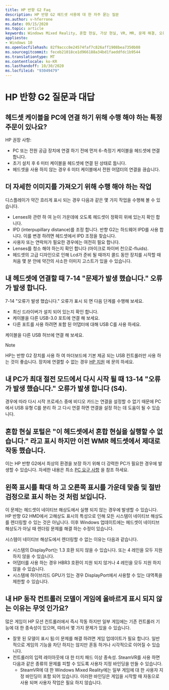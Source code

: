 ```yaml
---
title: HP 반향 G2 Faq
description: HP 반향 G2 헤드셋 사용에 대 한 자주 묻는 질문
ms.author: v-hferrone
ms.date: 09/15/2020
ms.topic: article
keywords: Windows Mixed Reality, 혼합 현실, 가상 현실, VR, MR, 문제 해결, 오류, 도움말, 지원, 성능
appliesto:
- Windows 10
ms.openlocfilehash: 82f9accc8e24574faf7c826aff1908bea7350b08
ms.sourcegitcommit: feceb21018ce1d966188a34bd1faeddfdc1b9544
ms.translationtype: MT
ms.contentlocale: ko-KR
ms.lasthandoff: 10/30/2020
ms.locfileid: "93049479"
---
```

# <a name="hp-reverb-g2-frequently-asked-questions"></a>HP 반향 G2 질문과 대답

## <a name="is-there-a-specific-order-i-should-follow-to-connect-my-headset-cables-to-a-pc"></a>헤드셋 케이블을 PC에 연결 하기 위해 수행 해야 하는 특정 주문이 있나요?

HP 권장 사항:

- PC 또는 전원 공급 장치에 연결 하기 전에 먼저 6-측정기 케이블을 헤드셋에 연결 합니다.
- 초기 설치 후 6 미터 케이블을 헤드셋에 연결 된 상태로 둡니다.
- 헤드셋을 사용 하지 않는 경우 6 미터 케이블에서 전원 어댑터의 연결을 끊습니다.

## <a name="what-should-i-do-to-get-a-crisper-image"></a>더 자세한 이미지를 가져오기 위해 수행 해야 하는 작업

디스플레이가 약간 흐리게 표시 되는 경우 다음과 같은 몇 가지 작업을 수행해 볼 수 있습니다.

- Lenses와 관련 하 여 눈이 가운데에 오도록 헤드셋이 정확히 위에 있는지 확인 합니다.
- IPD (interpupillary distance)를 조정 합니다. 반향 G2는 하드웨어 IPD를 사용 합니다. 이를 변경 하려면 헤드셋에서 IPD 조정을 찾습니다.
- 사용자 또는 연락처가 필요한 경우에는 여전히 필요 합니다.
- Lenses를 청소 해야 하는지 확인 합니다 (마이크로 파이버 천으로-fluids).
- 헤드셋의 고급 디자인으로 인해 Lcd가 준비 될 때까지 콜드 동안 장치를 시작할 때 처음 몇 분 안에 약간의 사소한 이미지 고스트가 있을 수 있습니다.

## <a name="i-am-getting-a-7-14-something-went-wrong-error-when-i-plug-in-my-headset"></a>내 헤드셋에 연결할 때 7-14 "문제가 발생 했습니다." 오류가 발생 합니다.

7-14 "오류가 발생 했습니다." 오류가 표시 되 면 다음 단계를 수행해 보세요.

- 최신 드라이버가 설치 되어 있는지 확인 합니다.
- 케이블을 다른 USB-3.0 포트에 연결 해 보세요.
- 다른 포트를 사용 하려면 포함 된 어댑터에 대해 USB C를 사용 하세요.

케이블을 다른 USB 허브에 연결 해 보세요.  

> [!NOTE]
> HP는 반향 G2 장치를 사용 하 여 마더보드에 기본 제공 되는 USB 컨트롤러만 사용 하는 것이 좋습니다.
> 장치에 연결할 수 없는 경우 [HP 지원](https://support.hp.com/us-en) 에 문의 하세요.

## <a name="i-am-getting-a-13-14-something-went-wrong-error-when-my-pc-resumes-from-hibernate-s4"></a>내 PC가 최대 절전 모드에서 다시 시작 될 때 13-14 "오류가 발생 했습니다." 오류가 발생 합니다 (S4).

경우에 따라 다시 시작 프로세스 중에 비디오 카드는 연결을 설정할 수 없기 때문에 PC에서 USB 유형 C를 분리 하 고 다시 연결 하면 연결을 설정 하는 데 도움이 될 수 있습니다.

## <a name="the-mixed-reality-portal-says-cant-run-mixed-reality-on-this-headset-but-this-worked-fine-with-my-previous-wmr-headset"></a>혼합 현실 포털은 "이 헤드셋에서 혼합 현실을 실행할 수 없습니다." 라고 표시 하지만 이전 WMR 헤드셋에서 제대로 작동 했습니다.

이는 HP 반향 G2에서 최상의 환경을 보장 하기 위해 더 강력한 PC가 필요한 경우에 발생할 수 있습니다. 자세한 내용은 최소 [PC 요구 사항](windows-mixed-reality-minimum-pc-hardware-compatibility-guidelines.md) 을 참조 하세요.

## <a name="it-looks-like-my-left-display-is-stretched-and-the-right-display-is-off-centered-and-half-black"></a>왼쪽 표시를 확대 하 고 오른쪽 표시를 가운데 맞춤 및 절반 검정으로 표시 하는 것 처럼 보입니다.

이 문제는 헤드셋이 네이티브 해상도에서 실행 되지 않는 경우에 발생할 수 있습니다. HP 반향 G2 HMD에서 고해상도 표시의 특성으로 인해 모든 시스템이 네이티브 해상도를 렌더링할 수 있는 것은 아닙니다. 이후 Windows 업데이트에는 헤드셋이 네이티브 해상도가 아닐 때 렌더링 문제를 해결 하는 수정이 있습니다.

시스템이 네이티브 해상도에서 렌더링할 수 없는 이유는 다음과 같습니다.

- 시스템의 DisplayPort는 1.3 호환 되지 않을 수 있습니다. 또는 4 레인을 모두 지원 하지 않을 수 있습니다.
- 어댑터를 사용 하는 경우 HBR3 호환이 지원 되지 않거나 4 레인을 모두 지원 하지 않을 수 있습니다.
- 시스템에 하이브리드 GPU가 있는 경우 DisplayPort에서 사용할 수 있는 대역폭을 제한할 수 있습니다.

## <a name="why-are-my-hp-motion-controller-models-not-showing-up-correctly-in-a-game"></a>내 HP 동작 컨트롤러 모델이 게임에 올바르게 표시 되지 않는 이유는 무엇 인가요?

많은 게임이 HP 모션 컨트롤러에서 즉시 작동 하지만 일부 게임에는 기존 컨트롤러 기능에 대 한 종속성이 있으며, 따라서 몇 가지 문제가 있을 수 있습니다.

- 잘못 된 모델이 표시 됨:이 문제를 해결 하려면 게임 업데이트가 필요 합니다. 일반적으로 게임의 기능을 차단 하지는 않지만 혼동 하거나 시각적으로 이어질 수 있습니다.
- 컨트롤러의 입력 레이아웃에 대 한 터치 패드 이상 종속성. SteamVR를 사용 하면 다음과 같은 종류의 문제를 피할 수 있도록 사용자 지정 바인딩을 만들 수 있습니다.
    - SteamVR에 대 한 Windows Mixed Reality에는 일부 게임에 대 한 사용자 지정 바인딩이 포함 되어 있습니다. 이러한 바인딩은 게임을 시작할 때 자동으로 사용 되며 사용자 작업은 필요 하지 않습니다.
